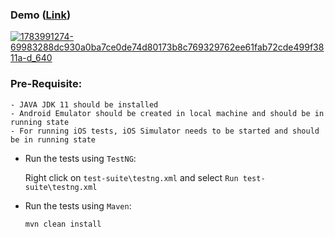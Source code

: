 ### Demo ([Link](https://vimeo.com/manage/videos/903739970))
[![1783991274-69983288dc930a0ba7ce0de74d80173b8c769329762ee61fab72cde499f3811a-d_640](https://github.com/priyankkumar218/appium-java-examples/assets/12366834/39461e64-dc6b-43c1-bed8-486470485ea5)](https://vimeo.com/manage/videos/903739970)

### Pre-Requisite:

    - JAVA JDK 11 should be installed
    - Android Emulator should be created in local machine and should be in running state
    - For running iOS tests, iOS Simulator needs to be started and should be in running state 

- Run the tests using `TestNG`:

  Right click on `test-suite\testng.xml` and select `Run test-suite\testng.xml`

- Run the tests using `Maven`:

  `mvn clean install`

